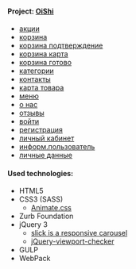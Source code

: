 <h4>Project: <a href="https://mnaumenko90.github.io/OiShi/build/" target="_blank">OiShi</a></h4>
<ul>
  <li><a href="https://mnaumenko90.github.io/OiShi/build/akcii.html">акции</a></li>
  <li><a href="https://mnaumenko90.github.io/OiShi/build/basket.html">корзина</a></li>
  <li><a href="https://mnaumenko90.github.io/OiShi/build/basket_done.html">корзина подтверждение</a></li>
  <li><a href="https://mnaumenko90.github.io/OiShi/build/basket_karta.html">корзина карта</a></li>
  <li><a href="https://mnaumenko90.github.io/OiShi/build/basket_podtv.html">корзина готово</a></li>
  <li><a href="https://mnaumenko90.github.io/OiShi/build/category.html">категории</a></li>
  <li><a href="https://mnaumenko90.github.io/OiShi/build/contacts.html">контакты</a></li>
  <li><a href="https://mnaumenko90.github.io/OiShi/build/karta_tovara.html">карта товара</a></li>
  <li><a href="https://mnaumenko90.github.io/OiShi/build/menu.html">меню</a></li>
  <li><a href="https://mnaumenko90.github.io/OiShi/build/o_nas.html">о нас</a></li>
  <li><a href="https://mnaumenko90.github.io/OiShi/build/otzivu.html">отзывы</a></li>
  <li><a href="https://mnaumenko90.github.io/OiShi/build/sign_in.html">войти</a></li>
  <li><a href="https://mnaumenko90.github.io/OiShi/build/sign_up.html">регистрация</a></li>
  <li><a href="https://mnaumenko90.github.io/OiShi/build/user_main.html">личный кабинет</a></li>
  <li><a href="https://mnaumenko90.github.io/OiShi/build/user_main_info.html">информ.пользователь</a></li>
  <li><a href="https://mnaumenko90.github.io/OiShi/build/user_main_ld.html">личные данные</a></li>
</ul>
<h4>Used technologies:</h4>
<ul>
  <li>HTML5</li>
  <li>CSS3 (SASS)
  <ul>
        <li><a href="https://daneden.github.io/animate.css/">Animate.css</a></li>
      </ul>
  </li>
  <li>Zurb Foundation</li>
  <li>jQuery 3
      <ul>
        <li><a href="https://github.com/kenwheeler/slick" target="_blank">slick is a responsive carousel</a></li>
        <li><a href="https://github.com/dirkgroenen/jQuery-viewport-checker">jQuery-viewport-checker</a></li>
      </ul>
  </li>
  <li>GULP</li>
  <li>WebPack</li>
</ul>
